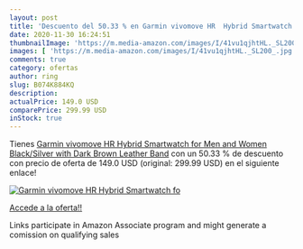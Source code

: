 ```yaml
---
layout: post
title: 'Descuento del 50.33 % en Garmin vivomove HR  Hybrid Smartwatch fo'
date: 2020-11-30 16:24:51
thumbnailImage: 'https://m.media-amazon.com/images/I/41vu1qjhtHL._SL200_.jpg'
images: [ 'https://m.media-amazon.com/images/I/41vu1qjhtHL._SL200_.jpg' ]
comments: true
category: ofertas
author: ring
slug: B074K884KQ
description:
actualPrice: 149.0 USD
comparePrice: 299.99 USD
inStock: true
---
```


Tienes [Garmin vivomove HR  Hybrid Smartwatch for Men and Women  Black/Silver with Dark Brown Leather Band](https://www.amazon.com/dp/B074K884KQ/?tag=tolees-20) con un 50.33 % de descuento con precio de oferta de 149.0 USD (original: 299.99 USD) en el siguiente enlace!

[![Garmin vivomove HR  Hybrid Smartwatch fo](https://m.media-amazon.com/images/I/41vu1qjhtHL._SL200_.jpg)](https://www.amazon.com/dp/B074K884KQ/?tag=tolees-20)

[Accede a la oferta!!](https://www.amazon.com/dp/B074K884KQ/?tag=tolees-20)

Links participate in Amazon Associate program and might generate a comission on qualifying sales


